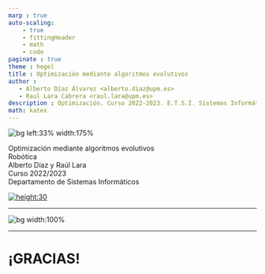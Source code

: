```yaml
---
marp : true
auto-scaling:
    - true
    - fittingHeader
    - math
    - code
paginate : true
theme : hegel
title : Optimización mediante algoritmos evolutivos
author :
   - Alberto Díaz Álvarez <alberto.diaz@upm.es>
   - Raul Lara Cabrera <raul.lara@upm.es>
description : Optimización. Curso 2022-2023. E.T.S.I. Sistemas Informáticos (UPM)
math: katex
---
```


<!-- _class: titlepage -->
![bg left:33% width:175%](https://upload.wikimedia.org/wikipedia/commons/5/58/Evolutionary_algorithm.svg)

<div class="title">Optimización mediante algoritmos evolutivos</div>
<div class="subtitle">Robótica</div>
<div class="author">Alberto Díaz y Raúl Lara</div>
<div class="date">Curso 2022/2023</div>
<div class="organization">Departamento de Sistemas Informáticos</div>

[![height:30](https://img.shields.io/badge/License-CC%20BY--NC--SA%204.0-informational.svg)](https://creativecommons.org/licenses/by-nc-sa/4.0/)

---

![bg width:100%](https://imgs.xkcd.com/comics/genetic_algorithms.png)

---

# ¡GRACIAS!<!--_class: transition-->
